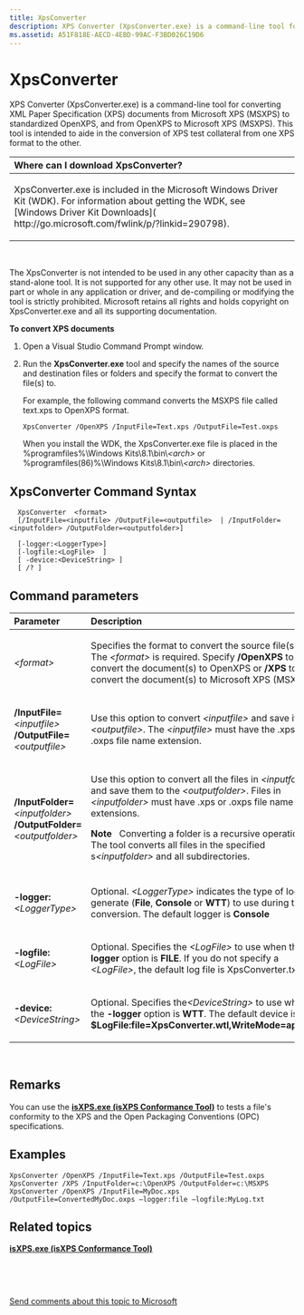 ```yaml
---
title: XpsConverter
description: XPS Converter (XpsConverter.exe) is a command-line tool for converting XML Paper Specification (XPS) documents from Microsoft XPS (MSXPS) to standardized OpenXPS, and from OpenXPS to Microsoft XPS (MSXPS).
ms.assetid: A51F818E-AECD-4EBD-99AC-F3BD026C19D6
---
```


# XpsConverter


XPS Converter (XpsConverter.exe) is a command-line tool for converting XML Paper Specification (XPS) documents from Microsoft XPS (MSXPS) to standardized OpenXPS, and from OpenXPS to Microsoft XPS (MSXPS). This tool is intended to aide in the conversion of XPS test collateral from one XPS format to the other.

<table>
<colgroup>
<col width="100%" />
</colgroup>
<thead>
<tr class="header">
<th align="left">Where can I download XpsConverter?</th>
</tr>
</thead>
<tbody>
<tr class="odd">
<td align="left"><p>XpsConverter.exe is included in the Microsoft Windows Driver Kit (WDK). For information about getting the WDK, see [Windows Driver Kit Downloads]( http://go.microsoft.com/fwlink/p/?linkid=290798).</p></td>
</tr>
</tbody>
</table>

 

The XpsConverter is not intended to be used in any other capacity than as a stand-alone tool. It is not supported for any other use. It may not be used in part or whole in any application or driver, and de-compiling or modifying the tool is strictly prohibited. Microsoft retains all rights and holds copyright on XpsConverter.exe and all its supporting documentation.

**To convert XPS documents**

1.  Open a Visual Studio Command Prompt window.

2.  Run the **XpsConverter.exe** tool and specify the names of the source and destination files or folders and specify the format to convert the file(s) to.

    For example, the following command converts the MSXPS file called text.xps to OpenXPS format.

    ``` syntax
    XpsConverter /OpenXPS /InputFile=Text.xps /OutputFile=Test.oxps
    ```

    When you install the WDK, the XpsConverter.exe file is placed in the %programfiles%\\Windows Kits\\8.1\\bin\\*&lt;arch&gt;* or %programfiles(86)%\\Windows Kits\\8.1\\bin\\*&lt;arch&gt;* directories.

## <span id="XpsConverter_Command_Syntax"></span><span id="xpsconverter_command_syntax"></span><span id="XPSCONVERTER_COMMAND_SYNTAX"></span>XpsConverter Command Syntax


``` syntax
  XpsConverter  <format>  
  [/InputFile=<inputfile> /OutputFile=<outputfile>  | /InputFolder=<inputfolder> /OutputFolder=<outputfolder>]  

  [-logger:<LoggerType>]
  [-logfile:<LogFile>  ]
  [ -device:<DeviceString> ]
  [ /? ]
```

## <span id="Command_parameters"></span><span id="command_parameters"></span><span id="COMMAND_PARAMETERS"></span>Command parameters


<table>
<colgroup>
<col width="50%" />
<col width="50%" />
</colgroup>
<thead>
<tr class="header">
<th align="left">Parameter</th>
<th align="left">Description</th>
</tr>
</thead>
<tbody>
<tr class="odd">
<td align="left"><p><span id="_format_"></span><span id="_FORMAT_"></span><em>&lt;format&gt;</em></p></td>
<td align="left"><p>Specifies the format to convert the source file(s) to. The <em>&lt;format&gt;</em> is required. Specify <strong>/OpenXPS</strong> to convert the document(s) to OpenXPS or <strong>/XPS</strong> to convert the document(s) to Microsoft XPS (MSXPS).</p></td>
</tr>
<tr class="even">
<td align="left"><p><span id="_InputFile__inputfile___OutputFile__outputfile_"></span><span id="_inputfile__inputfile___outputfile__outputfile_"></span><span id="_INPUTFILE__INPUTFILE___OUTPUTFILE__OUTPUTFILE_"></span><strong>/InputFile=</strong><em>&lt;inputfile&gt;</em> <strong>/OutputFile=</strong><em>&lt;outputfile&gt;</em></p></td>
<td align="left"><p>Use this option to convert <em>&lt;inputfile&gt;</em> and save it to <em>&lt;outputfile&gt;</em>. The <em>&lt;inputfile&gt;</em> must have the .xps or .oxps file name extension.</p></td>
</tr>
<tr class="odd">
<td align="left"><p><span id="_InputFolder__inputfolder____OutputFolder__outputfolder_"></span><span id="_inputfolder__inputfolder____outputfolder__outputfolder_"></span><span id="_INPUTFOLDER__INPUTFOLDER____OUTPUTFOLDER__OUTPUTFOLDER_"></span><strong>/InputFolder=</strong><em>&lt;inputfolder&gt;</em> <strong>/OutputFolder=</strong><em>&lt;outputfolder&gt;</em></p></td>
<td align="left"><p>Use this option to convert all the files in <em>&lt;inputfolder&gt;</em> and save them to the <em>&lt;outputfolder&gt;</em>. Files in <em>&lt;inputfolder&gt;</em> must have .xps or .oxps file name extensions.</p>
<div class="alert">
<strong>Note</strong>   Converting a folder is a recursive operation. The tool converts all files in the specified s<em>&lt;inputfolder&gt;</em> and all subdirectories.
</div>
<div>
 
</div></td>
</tr>
<tr class="even">
<td align="left"><p><span id="__-logger__LoggerType_"></span><span id="__-logger__loggertype_"></span><span id="__-LOGGER__LOGGERTYPE_"></span> <strong>-logger:</strong><em>&lt;LoggerType&gt;</em></p></td>
<td align="left"><p>Optional. <em>&lt;LoggerType&gt;</em> indicates the type of log to generate (<strong>File</strong>, <strong>Console</strong> or <strong>WTT</strong>) to use during the conversion. The default logger is <strong>Console</strong></p></td>
</tr>
<tr class="odd">
<td align="left"><p><span id="-logfile__LogFile_"></span><span id="-logfile__logfile_"></span><span id="-LOGFILE__LOGFILE_"></span><strong>-logfile:</strong><em>&lt;LogFile&gt;</em></p></td>
<td align="left"><p>Optional. Specifies the <em>&lt;LogFile&gt;</em> to use when the <strong>-logger</strong> option is <strong>FILE</strong>. If you do not specify a <em>&lt;LogFile&gt;</em>, the default log file is XpsConverter.txt.</p></td>
</tr>
<tr class="even">
<td align="left"><p><span id="-device__DeviceString_"></span><span id="-device__devicestring_"></span><span id="-DEVICE__DEVICESTRING_"></span><strong>-device:</strong><em>&lt;DeviceString&gt;</em></p></td>
<td align="left"><p>Optional. Specifies the<em>&lt;DeviceString&gt;</em> to use when the <strong>-logger</strong> option is <strong>WTT</strong>. The default device is <strong>$LogFile:file=XpsConverter.wtl,WriteMode=append</strong>.</p></td>
</tr>
</tbody>
</table>

 

## <span id="Remarks"></span><span id="remarks"></span><span id="REMARKS"></span>Remarks


You can use the [**isXPS.exe (isXPS Conformance Tool)**](bfbb433f-7ab6-417a-90f0-71443d76bcb3) to tests a file's conformity to the XPS and the Open Packaging Conventions (OPC) specifications.

## <span id="Examples"></span><span id="examples"></span><span id="EXAMPLES"></span>Examples


``` syntax
XpsConverter /OpenXPS /InputFile=Text.xps /OutputFile=Test.oxps
XpsConverter /XPS /InputFolder=c:\OpenXPS /OutputFolder=c:\MSXPS
XpsConverter /OpenXPS /InputFile=MyDoc.xps /OutputFile=ConvertedMyDoc.oxps –logger:file –logfile:MyLog.txt
```

## <span id="related_topics"></span>Related topics


[**isXPS.exe (isXPS Conformance Tool)**](bfbb433f-7ab6-417a-90f0-71443d76bcb3)

 

 

[Send comments about this topic to Microsoft](mailto:wsddocfb@microsoft.com?subject=Documentation%20feedback%20[devtest\devtest]:%20XpsConverter%20%20RELEASE:%20%2811/17/2016%29&body=%0A%0APRIVACY%20STATEMENT%0A%0AWe%20use%20your%20feedback%20to%20improve%20the%20documentation.%20We%20don't%20use%20your%20email%20address%20for%20any%20other%20purpose,%20and%20we'll%20remove%20your%20email%20address%20from%20our%20system%20after%20the%20issue%20that%20you're%20reporting%20is%20fixed.%20While%20we're%20working%20to%20fix%20this%20issue,%20we%20might%20send%20you%20an%20email%20message%20to%20ask%20for%20more%20info.%20Later,%20we%20might%20also%20send%20you%20an%20email%20message%20to%20let%20you%20know%20that%20we've%20addressed%20your%20feedback.%0A%0AFor%20more%20info%20about%20Microsoft's%20privacy%20policy,%20see%20http://privacy.microsoft.com/default.aspx. "Send comments about this topic to Microsoft")





